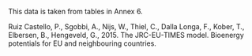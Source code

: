 This data is taken from tables in Annex 6.

Ruiz Castello, P., Sgobbi, A., Nijs, W., Thiel, C., Dalla Longa, F., Kober, T., Elbersen, B., Hengeveld, G., 2015. The JRC-EU-TIMES model. Bioenergy potentials for EU and neighbouring countries.
